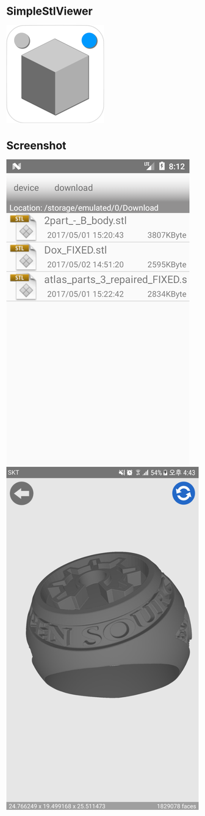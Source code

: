 # SimpleStlViewer

[![Alt text](app/src/main/res/mipmap-mdpi/stlview_icon.png)](https://play.google.com/store/apps/details?id=com.hansen.stlviewer.simplestlviewer)

# Screenshot
![Alt text](image/main.png)
![Alt text](image/view.jpg)
